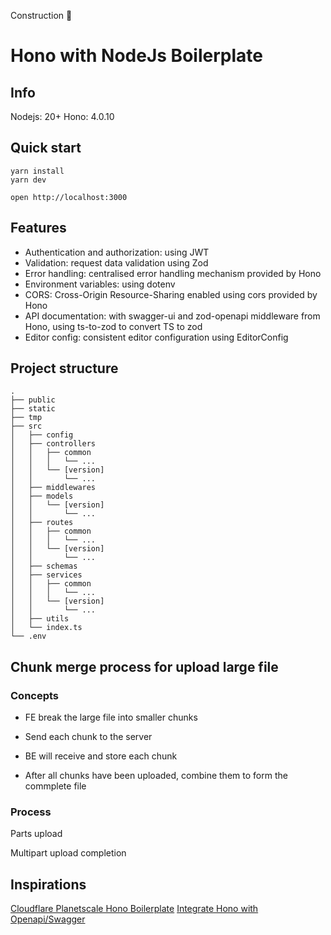 Construction 🚧

# Hono with NodeJs Boilerplate

## Info

Nodejs: 20+
Hono: 4.0.10

## Quick start

```
yarn install
yarn dev
```

```
open http://localhost:3000
```

## Features

- Authentication and authorization: using JWT
- Validation: request data validation using Zod
- Error handling: centralised error handling mechanism provided by Hono
- Environment variables: using dotenv
- CORS: Cross-Origin Resource-Sharing enabled using cors provided by Hono
- API documentation: with swagger-ui and zod-openapi middleware from Hono, using ts-to-zod to convert TS to zod
- Editor config: consistent editor configuration using EditorConfig

## Project structure

```
.
├── public
├── static
├── tmp
├── src
│   ├── config
│   ├── controllers
│   │   ├── common
│   │   │   └── ...
│   │   └── [version]
│   │       └── ...
│   ├── middlewares
│   ├── models
│   │   └── [version]
│   │       └── ...
│   ├── routes
│   │   ├── common
│   │   │   └── ...
│   │   └── [version]
│   │       └── ...
│   ├── schemas
│   ├── services
│   │   ├── common
│   │   │   └── ...
│   │   └── [version]
│   │       └── ...
│   ├── utils
│   └── index.ts
└── .env
```

## Chunk merge process for upload large file

### Concepts

- FE break the large file into smaller chunks

- Send each chunk to the server

- BE will receive and store each chunk

- After all chunks have been uploaded, combine them to form the commplete file

### Process

Parts upload

Multipart upload completion

## Inspirations

[Cloudflare Planetscale Hono Boilerplate](https://github.com/OultimoCoder/cloudflare-planetscale-hono-boilerplate)
[Integrate Hono with Openapi/Swagger](https://dev.to/bimaadi/integrate-hono-with-openapiswagger-3dem)
